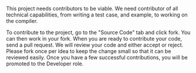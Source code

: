 This project needs contributors to be viable. We need contributor of all technical capabilities, from writing a test case, and example, to working on the compiler.

To contribute to the project, go to the "Source Code" tab and click fork. You can then work in your fork. When you are ready to contribute your code, send a pull request. We will review your code and either accept or reject. Please fork once per idea to keep the change small so that it can be reviewed easily. Once you have a few successful contributions, you will be promoted to the Developer role.
